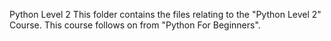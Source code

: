 Python Level 2
This folder contains the files relating to the "Python Level 2" Course. This course follows on from "Python For Beginners".

